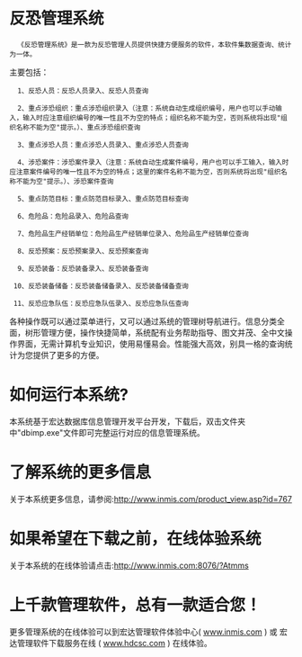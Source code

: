 # 反恐管理系统

      《反恐管理系统》是一款为反恐管理人员提供快捷方便服务的软件，本软件集数据查询、统计为一体。
主要包括：

      1、反恐人员：反恐人员录入、反恐人员查询
      
      2、重点涉恐组织：重点涉恐组织录入（注意：系统自动生成组织编号，用户也可以手动输入，输入时应注意组织编号的唯一性且不为空的特点；组织名称不能为空，否则系统将出现"组织名称不能为空"提示。）、重点涉恐组织查询
      
      3、重点涉恐人员：重点涉恐人员录入、重点涉恐人员查询
      
      4、涉恐案件：涉恐案件录入（注意：系统自动生成案件编号，用户也可以手工输入，输入时应注意案件编号的唯一性且不为空的特点；这里的案件名称不能为空，否则系统将出现"组织名称不能为空"提示。）、涉恐案件查询
      
      5、重点防范目标：重点防范目标录入、重点防范目标查询
      
      6、危险品：危险品录入、危险品查询
      
      7、危险品生产经销单位：危险品生产经销单位录入、危险品生产经销单位查询
      
      8、反恐预案：反恐预案录入、反恐预案查询
      
      9、反恐装备：反恐装备录入、反恐装备查询
      
     10、反恐装备储备：反恐装备储备录入、反恐装备储备查询
     
     11、反恐应急队伍：反恐应急队伍录入、反恐应急队伍查询
     
各种操作既可以通过菜单进行，又可以通过系统的管理树导航进行。信息分类全面，树形管理方便，操作快捷简单，系统配有业务帮助指导、图文并茂、全中文操作界面，无需计算机专业知识，使用易懂易会。性能强大高效，别具一格的查询统计为您提供了更多的方便。

# 如何运行本系统?

本系统基于宏达数据库信息管理开发平台开发，下载后，双击文件夹中"dbimp.exe"文件即可完整运行对应的信息管理系统。

# 了解系统的更多信息

关于本系统更多信息，请参阅:http://www.inmis.com/product_view.asp?id=767

# 如果希望在下载之前，在线体验系统

关于本系统的在线体验请点击:http://www.inmis.com:8076/?Atmms

# 上千款管理软件，总有一款适合您！

更多管理系统的在线体验可以到宏达管理软件体验中心( www.inmis.com ) 或 宏达管理软件下载服务在线 ( www.hdcsc.com ) 在线体验。

